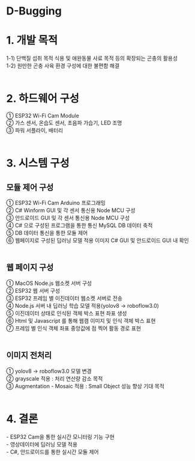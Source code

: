 # D-Bugging

<h1>1. 개발 목적</h1>
1-1) 단백질 섭취 목적 식용 및 애완동물 사료 목적 등의 확장되는 곤충의 활용성<br>
1-2) 원만한 곤충 사육 환경 구성에 대한 불편함 해결<br>
<br>
<h1>2. 하드웨어 구성</h1>
① ESP32 Wi-Fi Cam Module<br>
② 가스 센서, 온습도 센서, 초음파 가습기, LED 조명<br>
③ 파워 서플라이, 배터리<br>
<br>
<h1>3. 시스템 구성</h1>
<h2>모듈 제어 구성</h2>
① ESP32 Wi-Fi Cam Arduino 프로그래밍<br>
② C# Winform GUI 및 각 센서 통신용 Node MCU 구성<br>
③ 안드로이드 GUI 및 각 센서 통신용 Node MCU 구성<br>
④ C# 으로 구성된 프로그램을 통한 통신 MySQL DB 데이터 축적<br>
⑤ DB 데이터 통신을 통한 모듈 제어<br>
⑥ 웹페이지로 구성된 딥러닝 모델 적용 이미지 C# GUI 및 안드로이드 GUI 내 확인<br>
<br>
<h2>웹 페이지 구성</h2>
① MacOS Node.js 웹소켓 서버 구성<br>
② ESP32 웹 서버 구성<br>
③ ESP32 프레임 별 이진데이터 웹소켓 서버로 전송<br>
④ Node.js 서버 내 딥러닝 학습 모델 적용(yolov8 → roboflow3.0)<br>
⑤ 이진데이터 상태로 인식된 객체 박스 표현 좌표 생성<br>
⑥ Html 및 Javascript 를 통해 웹캠 이미지 및 인식 객체 박스 표현<br>
⑦ 프레임 별 인식 객체 좌표 중앙값에 점 찍어 활동 경로 표현<br>
<br>
<h2>이미지 전처리</h2>
① yolov8 → roboflow3.0 모델 변경<br>
② grayscale 적용 : 처리 연산량 감소 목적<br>
③ Augmentation - Mosaic 적용 : Small Object 성능 향상 기대 목적<br>
<br>
<h1>4. 결론</h1>
- ESP32 Cam을 통한 실시간 모니터링 기능 구현<br>
- 영상데이터에 딥러닝 모델 적용<br>
- C#, 안드로이드를 통한 실시간 모듈 제어


